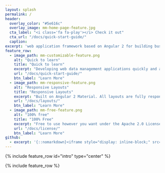 ```yaml
---
layout: splash
permalink: /
header:
  overlay_color: "#5e616c"
  overlay_image: mm-home-page-feature.jpg
  cta_label: "<i class='fa fa-play'></i> Check it out"
  cta_url: "/docs/quick-start-guide/"
  caption:
excerpt: 'web application framework based on Angular 2 for building bussiness software.'
feature_row:
  - image_path: mm-customizable-feature.png
    alt: "Quick to learn"
    title: "Quick to learn"
    excerpt: "Developing web data management applications quickly and agile based on Angular 2 technology."
    url: "/docs/quick-start-guide/"
    btn_label: "Learn More"
  - image_path: mm-responsive-feature.png
    alt: "Responsive Layouts"
    title: "Responsive Layouts"
    excerpt: "Built on Angular 2 Material. All layouts are fully responsive with helpers to augment your content."
    url: "/docs/layouts/"
    btn_label: "Learn More"
  - image_path: mm-free-feature.png
    alt: "100% free"
    title: "100% Free"
    excerpt: "Free to use however you want under the Apache 2.0 License. Clone it, fork it, customize it, whatever!"
    url: "/docs/license/"
    btn_label: "Learn More"
github:
  - excerpt: '{::nomarkdown}<iframe style="display: inline-block;" src="https://ghbtns.com/github-btn.html?user=mmistakes&repo=minimal-mistakes&type=star&count=true&size=large" frameborder="0" scrolling="0" width="160px" height="30px"></iframe> <iframe style="display: inline-block;" src="https://ghbtns.com/github-btn.html?user=mmistakes&repo=minimal-mistakes&type=fork&count=true&size=large" frameborder="0" scrolling="0" width="158px" height="30px"></iframe>{:/nomarkdown}'
---
```


{% include feature_row id="intro" type="center" %}

{% include feature_row %}